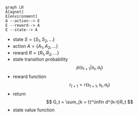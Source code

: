 ```mermaid
graph LR
A[agnet]
E[environment]
A --action--> E
E --reward--> A
E --state--> A
```
- state $S = \{S_1, S_2, ...\}$
- action $A = \{A_1, A_2, ...\}$
- reward $R = \{R_1, R_2, ...\}$
- state transition probability
    $$
    p(s_{t+1} | s_t, a_t)
    $$
- reward function
    $$
    r_{t+1} = r(s_{t+1}, s_t, a_t)
    $$
- return
    $$
    G_t = \sum_{k = t}^\infin d^{k-t}R_t
    $$
- state value function